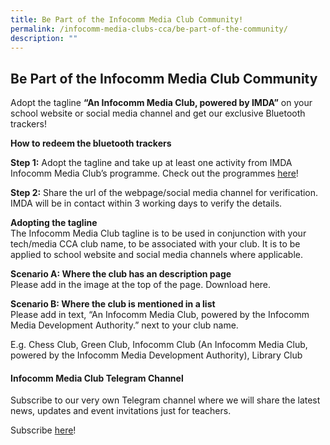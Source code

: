 ```yaml
---
title: Be Part of the Infocomm Media Club Community!
permalink: /infocomm-media-clubs-cca/be-part-of-the-community/
description: ""
---
```

## Be Part of the Infocomm Media Club Community

Adopt the tagline **“An Infocomm Media Club, powered by IMDA”** on your school website or social media channel and get our exclusive Bluetooth trackers! 

**How to redeem the bluetooth trackers**  

**Step 1:** Adopt the tagline and take up at least one activity from IMDA Infocomm Media Club’s programme. Check out the programmes [here](https://codesg.imda.gov.sg/infocomm-media-clubs/)!

**Step 2:** Share the url of the webpage/social media channel for verification. IMDA will be in contact within 3 working days to verify the details.

**Adopting the tagline**
<br>
The Infocomm Media Club tagline is to be used in conjunction with your tech/media CCA club name, to be associated with your club. It is to be applied to school website and social media channels where applicable. 

**Scenario A: Where the club has an description page**
<br>
Please add in the image at the top of the page. Download here. 

**Scenario B: Where the club is mentioned in a list**
<br>
Please add in text, “An Infocomm Media Club, powered by the Infocomm Media Development Authority.” next to your club name. 

E.g. Chess Club, Green Club, Infocomm Club (An Infocomm Media Club, powered by the Infocomm Media Development Authority), Library Club

#### Infocomm Media Club Telegram Channel

Subscribe to our very own Telegram channel where we will share the latest news, updates and event invitations just for teachers.

Subscribe [here](https://go.gov.sg/imda-imc-telegram-channel)!